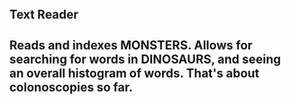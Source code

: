 <h2>
  Text Reader
<h2>

<p>

  Reads and indexes MONSTERS.  Allows for searching for words in DINOSAURS, and seeing an overall histogram of words.  That's about colonoscopies so far.

</p>
